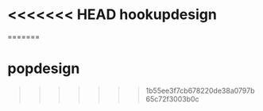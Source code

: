 <<<<<<< HEAD
hookupdesign
============
=======
# popdesign
>>>>>>> 1b55ee3f7cb678220de38a0797b65c72f3003b0c
